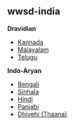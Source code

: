 wwsd-india
-------------
**Dravidian**
* [Kannada](kan.csv)
* [Malayalam](mal.csv)
* [Telugu](tel.csv)

**Indo-Aryan**
* [Bengali](ben.csv)
* [Sinhala](sin.csv)
* [Hindi](hin.csv)
* [Panjabi](pan.csv)
* [Dhivehi (Thaana)](div.csv)